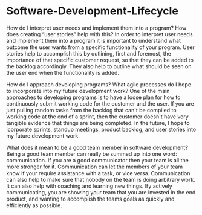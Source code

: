 # Software-Development-Lifecycle

How do I interpret user needs and implement them into a program? How does creating “user stories” help with this?
In order to interpret user needs and implement them into a program it is important to understand what outcome the user wants from a specific functionality of your program. User stories help to accomplish this by outlining, first and foremost, the importance of that specific customer request, so that they can be added to the backlog accordingly. They also help to outline what should be seen on the user end when the functionality is added. 

How do I approach developing programs? What agile processes do I hope to incorporate into my future development work?
One of the main approaches to developing programs is to have a loose plan for how to continuously submit working code for the customer and the user. If you are just pulling random tasks from the backlog that can't be compiled to working code at the end of a sprint, then the customer doesn't have very tangible evidence that things are being completed. In the future, I hope to icorporate sprints, standup meetings, product backlog, and user stories into my future development work.

What does it mean to be a good team member in software development?
Being a good team member can really be summed up into one word: communication. If you are a good communicator then your team is all the more stronger for it. Communication can let the members of your team know if your require assistance with a task, or vice versa. Communication can also help to make sure that nobody on the team is doing arbitrary work. It can also help with coaching and learning new things. By actively communicating, you are showing your team that you are invested in the end product, and wanting to accomplish the teams goals as quickly and efficiently as possible.
